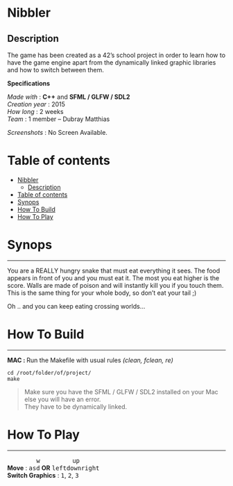 <html>
<head>
<meta charset="utf-8">
<meta name="viewport" content="width=device-width, initial-scale=1.0">
<link rel="stylesheet" href="https://stackedit.io/res-min/themes/base.css" />
<script type="text/javascript" src="https://cdn.mathjax.org/mathjax/latest/MathJax.js?config=TeX-AMS_HTML"></script>
</head>
<body><div class="container"><h1 id="nibbler"><strong>Nibbler</strong></h1>



<h2 id="description">Description</h2>

<p>The game has been created as a 42’s school project in order to learn how to have the game engine apart from the dynamically linked graphic libraries and how to switch between them. </p>

<p><strong>Specifications</strong></p>

<p><em>Made with</em> : <strong>C++</strong> and <strong>SFML / GLFW / SDL2</strong> <br>
<em>Creation year</em> : 2015 <br>
<em>How long</em> : 2 weeks <br>
<em>Team</em> : 1 member – Dubray Matthias</p>

<p><em>Screenshots</em> : No Screen Available.</p>

<h1 id="table-of-contents">Table of contents</h1>

<p><div class="toc">
<ul>
<li><a href="#nibbler">Nibbler</a><ul>
<li><a href="#description">Description</a></li>
</ul>
</li>
<li><a href="#table-of-contents">Table of contents</a></li>
<li><a href="#synops">Synops</a></li>
<li><a href="#how-to-build">How To Build</a></li>
<li><a href="#how-to-play">How To Play</a></li>
</ul>
</div>
</p>



<h1 id="synops">Synops</h1>

<hr>

<p>You are a REALLY hungry snake that must eat everything it sees. The food appears in front of you and you must eat it. The most you eat higher is the score. Walls are made of poison and will instantly kill you if you touch them. This is the same thing for your whole body, so don’t eat your tail ;)</p>

<p>Oh .. and you can keep eating crossing worlds…</p>



<h1 id="how-to-build">How To Build</h1>

<hr>

<p><strong>MAC : </strong> Run the Makefile with usual rules <em>(clean, fclean, re)</em></p>

<pre><code>cd /root/folder/of/project/
make
</code></pre>

<blockquote>
  <p>Make sure you have the SFML / GLFW / SDL2 installed on your Mac else you will have an error. <br>
  They have to be dynamically linked.</p>
</blockquote>



<h1 id="how-to-play">How To Play</h1>

<hr>

<p>&nbsp;&nbsp;&nbsp;&nbsp;&nbsp;&nbsp;&nbsp;&nbsp;&nbsp;&nbsp;&nbsp;&nbsp;&nbsp;&nbsp;&nbsp;&nbsp;&nbsp;<kbd>w</kbd>&nbsp;&nbsp;&nbsp;&nbsp;&nbsp;&nbsp;&nbsp;&nbsp;&nbsp;&nbsp;&nbsp;&nbsp;&nbsp;&nbsp;&nbsp;&nbsp;&nbsp;&nbsp;&nbsp;<kbd>up</kbd> <br>
<strong>Move</strong> : <kbd>a</kbd><kbd>s</kbd><kbd>d</kbd> <strong>OR</strong> <kbd>left</kbd><kbd>down</kbd><kbd>right</kbd> <br>
<strong>Switch Graphics</strong> : <kbd>1</kbd>, <kbd>2</kbd>, <kbd>3</kbd></p></div></body>
</html>
